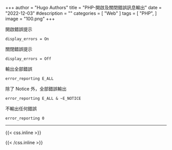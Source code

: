 +++
author = "Hugo Authors"
title = "PHP-開啟及關閉錯誤訊息輸出"
date = "2022-12-03"
#description = ""
categories = [
    "Web"
]
tags = [
    "PHP",
]
image = "100.png"
+++

   開啟錯誤提示
   
    display_errors = On
    
   關閉錯誤提示
   
    display_errors = Off
    
   輸出全部錯誤
   
    error_reporting E_ALL
    
   除了 Notice 外，全部錯誤輸出
   
    error_reporting E_ALL & ~E_NOTICE
    
   不輸出任何錯誤
   
    error_reporting 0 
    
   

***

{{< css.inline >}}
<style>
.emojify {
	font-family: Apple Color Emoji, Segoe UI Emoji, NotoColorEmoji, Segoe UI Symbol, Android Emoji, EmojiSymbols;
	font-size: 2rem;
	vertical-align: middle;
}
@media screen and (max-width:650px) {
  .nowrap {
    display: block;
    margin: 25px 0;
  }
}
</style>
{{< /css.inline >}}
